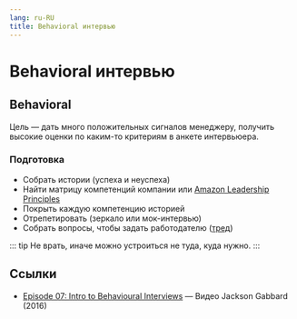 ```yaml
---
lang: ru-RU
title: Behavioral интервью
---
```

# Behavioral интервью

## Behavioral

Цель — дать много положительных сигналов менеджеру, получить высокие оценки по каким-то критериям в анкете интервьюера.

### Подготовка

- Собрать истории (успеха и неуспеха)
- Найти матрицу компетенций компании или [Amazon Leadership Principles](https://www.amazon.jobs/en-gb/principles)
- Покрыть каждую компетенцию историей
- Отрепетировать (зеркало или мок-интервью)
- Собрать вопросы, чтобы задать работодателю ([тред](https://vas3k.club/post/11645/))

::: tip
Не врать, иначе можно устроиться не туда, куда нужно.
:::

## Ссылки
- [Episode 07: Intro to Behavioural Interviews](https://www.youtube.com/watch?v=PJKYqLP6MRE) — Видео Jackson Gabbard (2016)